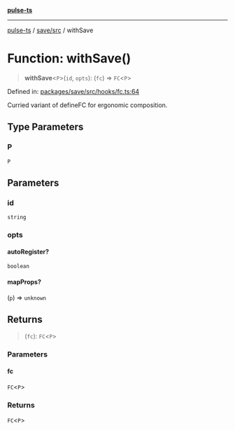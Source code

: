 [**pulse-ts**](../../../README.md)

***

[pulse-ts](../../../README.md) / [save/src](../README.md) / withSave

# Function: withSave()

> **withSave**\<`P`\>(`id`, `opts`): (`fc`) => `FC`\<`P`\>

Defined in: [packages/save/src/hooks/fc.ts:64](https://github.com/jlehett/pulse-ts/blob/4869ef2c4af7bf37d31e2edd2d6d1ba148133fb2/packages/save/src/hooks/fc.ts#L64)

Curried variant of defineFC for ergonomic composition.

## Type Parameters

### P

`P`

## Parameters

### id

`string`

### opts

#### autoRegister?

`boolean`

#### mapProps?

(`p`) => `unknown`

## Returns

> (`fc`): `FC`\<`P`\>

### Parameters

#### fc

`FC`\<`P`\>

### Returns

`FC`\<`P`\>
